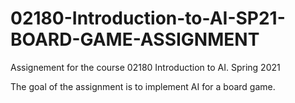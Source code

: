 # 02180-Introduction-to-AI-SP21-BOARD-GAME-ASSIGNMENT
Assignement for the course 02180 Introduction to AI.
Spring 2021

The goal of the assignment is to implement AI for a board game.

